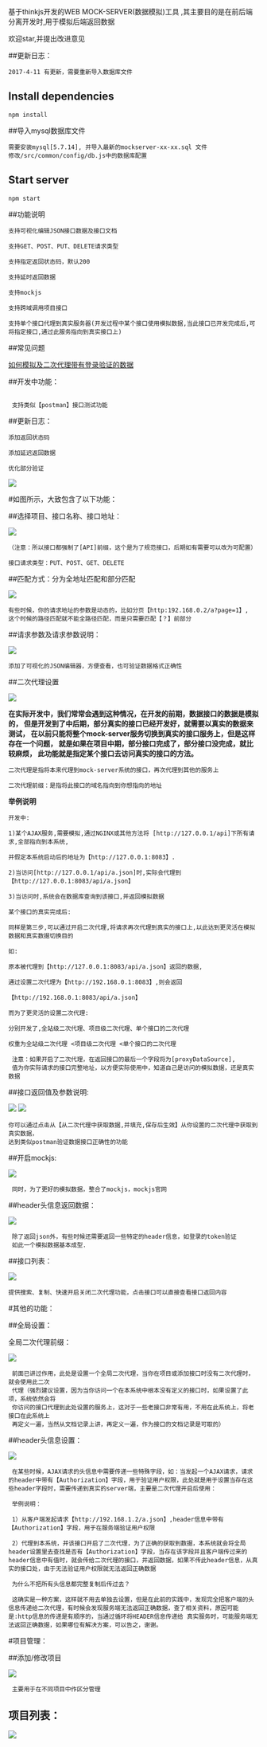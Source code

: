 基于thinkjs开发的WEB MOCK-SERVER(数据模拟)工具 ,其主要目的是在前后端分离开发时,用于模拟后端返回数据

欢迎star,并提出改进意见


##更新日志：


```
2017-4-11 有更新，需要重新导入数据库文件
```
## Install dependencies

```
npm install
```
##导入mysql数据库文件

```
需要安装mysql[5.7.14], 并导入最新的mockserver-xx-xx.sql 文件
修改/src/common/config/db.js中的数据库配置
```
## Start server

```
npm start
```
##功能说明

 ```
 支持可视化编辑JSON接口数据及接口文档
 
 支持GET、POST、PUT、DELETE请求类型
 
 支持指定返回状态码，默认200
 
 支持延时返回数据
 
 支持mockjs

 支持跨域调用项目接口

 支持单个接口代理到真实服务器(开发过程中某个接口使用模拟数据,当此接口已开发完成后,可将指定接口,通过此服务指向到真实接口上)
```

##常见问题

[如何模拟及二次代理带有登录验证的数据](question.md)

##开发中功能：

```
 
 支持类似【postman】接口测试功能
```

##更新日志：

 ```
添加返回状态码

添加延迟返回数据

优化部分验证
 ```
 
 <img src="http://upload-images.jianshu.io/upload_images/1347474-c11919590cc6c1a8.png?imageMogr2/auto-orient/strip%7CimageView2/2/w/1240" >


#如图所示，大致包含了以下功能：

##选择项目、接口名称、接口地址：

 <img src="http://upload-images.jianshu.io/upload_images/1347474-a5c23d82ff208684.png?imageMogr2/auto-orient/strip%7CimageView2/2/w/1240" data-original-src="http://upload-images.jianshu.io/upload_images/1347474-a5c23d82ff208684.png?imageMogr2/auto-orient/strip" data-image-slug="a5c23d82ff208684" data-width="1064" data-height="243" class="imagebubble-image">



 ```
 （注意：所以接口都强制了[API]前缀，这个是为了规范接口，后期如有需要可以改为可配置）

 接口请求类型：PUT、POST、GET、DELETE
```

##匹配方式：分为全地址匹配和部分匹配


<img src="http://upload-images.jianshu.io/upload_images/1347474-6d75a15f17eb648e.png?imageMogr2/auto-orient/strip%7CimageView2/2/w/1240" data-original-src="http://upload-images.jianshu.io/upload_images/1347474-6d75a15f17eb648e.png?imageMogr2/auto-orient/strip" data-image-slug="6d75a15f17eb648e" data-width="1073" data-height="87" class="imagebubble-image">



 ```
 有些时候，你的请求地址的参数是动态的，比如分页【http:192.168.0.2/a?page=1】,
 这个时候的路径匹配就不能全路径匹配，而是只需要匹配【？】前部分
 ```

##请求参数及请求参数说明：

<img src="http://upload-images.jianshu.io/upload_images/1347474-ff953ef1964c7d84.png?imageMogr2/auto-orient/strip%7CimageView2/2/w/1240" data-original-src="http://upload-images.jianshu.io/upload_images/1347474-ff953ef1964c7d84.png?imageMogr2/auto-orient/strip" data-image-slug="ff953ef1964c7d84" data-width="997" data-height="552" class="imagebubble-image">

 ```
 添加了可视化的JSON编辑器，方便查看，也可验证数据格式正确性
```

##二次代理设置

 <img src="http://upload-images.jianshu.io/upload_images/1347474-3342a3771d0c2a40.png?imageMogr2/auto-orient/strip%7CimageView2/2/w/1240" data-original-src="http://upload-images.jianshu.io/upload_images/1347474-3342a3771d0c2a40.png?imageMogr2/auto-orient/strip" data-image-slug="3342a3771d0c2a40" data-width="1152" data-height="215" class="imagebubble-image">


**在实际开发中，我们常常会遇到这种情况，在开发的前期，数据接口的数据是模拟的，
 但是开发到了中后期，部分真实的接口已经开发好，就需要以真实的数据来测试，
 在以前只能将整个mock-server服务切换到真实的接口服务上，但是这样存在一个问题，
 就是如果在项目中期，部分接口完成了，部分接口没完成，就比较麻烦，
 此功能就是指定某个接口去访问真实的接口的方法。**
 
 ```
 二次代理是指将本来代理到mock-server系统的接口，再次代理到其他的服务上

 二次代理前缀：是指将此接口的域名指向到你想指向的地址
```
 **举例说明**

 ```
 开发中:

 1)某个AJAX服务,需要模拟,通过NGINX或其他方法将 [http://127.0.0.1/api]下所有请求,全部指向到本系统,

 并假定本系统启动后的地址为【http://127.0.0.1:8083】.

 2)当访问[http://127.0.0.1/api/a.json]时,实际会代理到【http://127.0.0.1:8083/api/a.json】

 3)当访问时,系统会在数据库查询到该接口,并返回模拟数据

 某个接口的真实完成后:

 同样是第三步,可以通过开启二次代理,将请求再次代理到真实的接口上,以此达到更灵活在模拟数据和真实数据切换目的

 如:

 原本被代理到【http://127.0.0.1:8083/api/a.json】返回的数据,

 通过设置二次代理为【http://192.168.0.1:8083】,则会返回

 【http://192.168.0.1:8083/api/a.json】

 而为了更灵活的设置二次代理:

 分别开发了,全站级二次代理、项目级二次代理、单个接口的二次代理

 权重为全站级二次代理 <项目级二次代理 <单个接口的二次代理
 
```

```
 注意：如果开启了二次代理，在返回接口的最后一个字段将为[proxyDataSource],
 值为你实际请求的接口完整地址，以方便实际使用中，知道自己是访问的模拟数据，还是真实数据
```

##接口返回值及参数说明:

<img src="http://upload-images.jianshu.io/upload_images/1347474-299c062b72462c64.png?imageMogr2/auto-orient/strip%7CimageView2/2/w/1240" data-original-src="http://upload-images.jianshu.io/upload_images/1347474-299c062b72462c64.png?imageMogr2/auto-orient/strip" data-image-slug="299c062b72462c64" data-width="1072" data-height="581" class="imagebubble-image">

<img src="http://upload-images.jianshu.io/upload_images/1347474-b940b977fbfb2d12.png?imageMogr2/auto-orient/strip%7CimageView2/2/w/1240" data-original-src="http://upload-images.jianshu.io/upload_images/1347474-b940b977fbfb2d12.png?imageMogr2/auto-orient/strip" data-image-slug="b940b977fbfb2d12" data-width="1052" data-height="590" class="imagebubble-image">


 ```
 你可以通过点击从【从二次代理中获取数据,并填充,保存后生效】从你设置的二次代理中获取到真实数据，
 达到类似postman验证数据接口正确性的功能
 ```
##开启mockjs:

<img src="http://upload-images.jianshu.io/upload_images/1347474-8e72fad775f67b5b.png?imageMogr2/auto-orient/strip%7CimageView2/2/w/1240" data-original-src="http://upload-images.jianshu.io/upload_images/1347474-8e72fad775f67b5b.png?imageMogr2/auto-orient/strip" data-image-slug="8e72fad775f67b5b" data-width="1164" data-height="78" class="imagebubble-image">

```
 同时，为了更好的模拟数据，整合了mockjs，mockjs官网
```

##header头信息返回数据：

<img src="http://upload-images.jianshu.io/upload_images/1347474-08217d0d4e58f0a7.png?imageMogr2/auto-orient/strip%7CimageView2/2/w/1240" data-original-src="http://upload-images.jianshu.io/upload_images/1347474-08217d0d4e58f0a7.png?imageMogr2/auto-orient/strip" data-image-slug="08217d0d4e58f0a7" data-width="1122" data-height="582" class="imagebubble-image">

```
 除了返回json外，有些时候还需要返回一些特定的header信息，如登录的token验证
 如此一个模拟数据基本成型.
```

##接口列表：

<img src="http://upload-images.jianshu.io/upload_images/1347474-479bc64316bc03cd.png?imageMogr2/auto-orient/strip%7CimageView2/2/w/1240" data-original-src="http://upload-images.jianshu.io/upload_images/1347474-479bc64316bc03cd.png?imageMogr2/auto-orient/strip" data-image-slug="479bc64316bc03cd" data-width="1200" data-height="557" class="imagebubble-image">


 ```
 提供搜索、复制、快速开启关闭二次代理功能，点击接口可以直接查看接口返回内容
 ```

#其他的功能：



##全局设置：




 全局二次代理前缀：


 <img src="http://upload-images.jianshu.io/upload_images/1347474-878a55a81a6c1253.png?imageMogr2/auto-orient/strip%7CimageView2/2/w/1240" data-original-src="http://upload-images.jianshu.io/upload_images/1347474-878a55a81a6c1253.png?imageMogr2/auto-orient/strip" data-image-slug="878a55a81a6c1253" data-width="1121" data-height="85" class="imagebubble-image">

```
 前面已讲过作用，此处是设置一个全局二次代理，当你在项目或添加接口时没有二次代理时，就会使用此二次
 代理（强烈建议设置，因为当你访问一个在本系统中根本没有定义的接口时，如果设置了此项，系统依然会将
 你访问的接口代理到此处设置的服务上，这对于一些老接口非常有用，不用在此系统上，将老接口在此系统上
 再定义一遍，当然从文档记录上讲，再定义一遍，作为接口的文档记录是可取的）
 ```

##header头信息设置：

<img src="http://upload-images.jianshu.io/upload_images/1347474-f85cc043e9dba29f.png?imageMogr2/auto-orient/strip%7CimageView2/2/w/1240" data-original-src="http://upload-images.jianshu.io/upload_images/1347474-f85cc043e9dba29f.png?imageMogr2/auto-orient/strip" data-image-slug="f85cc043e9dba29f" data-width="1103" data-height="312" class="imagebubble-image">

```
 在某些时候，AJAX请求的头信息中需要传递一些特殊字段，如：当发起一个AJAX请求，请求的header中带有【Authorization】字段，用于验证用户权限，此处就是用于设置当存在这些header字段时，需要传递到真实的server端，主要是二次代理开启后使用：

 举例说明：

 1）从客户端发起请求【http://192.168.1.2/a.json】,header信息中带有【Authorization】字段，用于在服务端验证用户权限

 2）代理到本系统，并该接口开启了二次代理，为了正确的获取到数据，本系统就会将全局header设置里去查找是否有【Authorization】字段，当存在该字段并且客户端传过来的header信息中有值时，就会传给二次代理的接口，并返回数据，如果不传此header信息，从真实的接口处，由于无法验证用户权限就无法返回正确数据

 为什么不把所有头信息都完整复制后传过去？

 这确实是一种方案，这样就不用去单独去设置，但是在此前的实践中，发现完全把客户端的头信息传递给二次代理，有时候会发现服务端无法返回正确数据，查了相关资料，原因可能是:http信息的传递是有顺序的，当通过循环将HEADER信息传递给 真实服务时，可能服务端无法返回正确数据，如果哪位有解决方案，可以告之，谢谢。
 ```

#项目管理：


##添加/修改项目

<img src="http://upload-images.jianshu.io/upload_images/1347474-79e30cef7dc25873.png?imageMogr2/auto-orient/strip%7CimageView2/2/w/1240" data-original-src="http://upload-images.jianshu.io/upload_images/1347474-79e30cef7dc25873.png?imageMogr2/auto-orient/strip" data-image-slug="79e30cef7dc25873" data-width="1167" data-height="284" class="imagebubble-image">

```
 主要用于在不同项目中作区分管理
 ```
## 项目列表：

<img src="http://upload-images.jianshu.io/upload_images/1347474-7ab45e9703e10cfd.png?imageMogr2/auto-orient/strip%7CimageView2/2/w/1240" data-original-src="http://upload-images.jianshu.io/upload_images/1347474-7ab45e9703e10cfd.png?imageMogr2/auto-orient/strip" data-image-slug="7ab45e9703e10cfd" data-width="1196" data-height="306" class="imagebubble-image">


 
 

 





